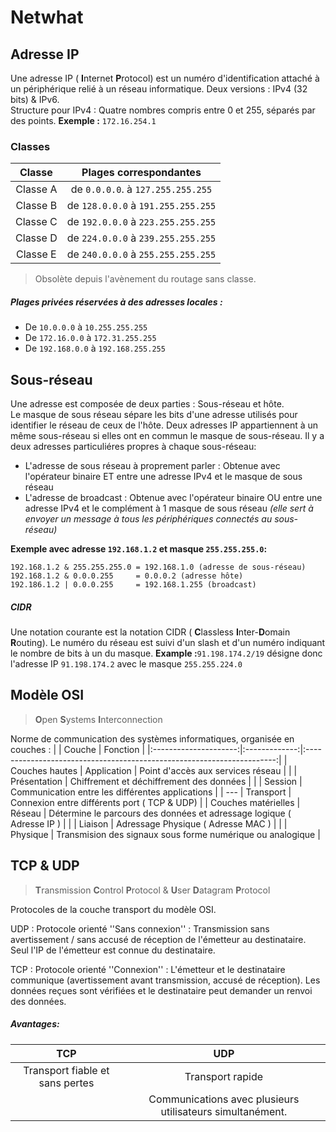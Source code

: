 Netwhat
========

## Adresse IP
Une adresse IP ( **I**nternet **P**rotocol) est un numéro d'identification attaché à un périphérique relié à un réseau informatique.
Deux versions : IPv4 (32 bits) & IPv6.  
Structure pour IPv4 : Quatre nombres compris entre 0 et 255, séparés par des points.
    **Exemple :** ``172.16.254.1``

### Classes
| Classe | Plages correspondantes |
| :--------: | :------------------------------: | 
| Classe A | de ``0.0.0.0``. à ``127.255.255.255`` |
| Classe B | de ``128.0.0.0`` à ``191.255.255.255`` |
| Classe C | de ``192.0.0.0`` à ``223.255.255.255`` |
| Classe D | de ``224.0.0.0`` à ``239.255.255.255`` |
| Classe E | de ``240.0.0.0`` à ``255.255.255.255`` |
>Obsolète depuis l'avènement du routage sans classe.

##### Plages privées réservées à des adresses locales :
- De ``10.0.0.0`` à ``10.255.255.255``
- De ``172.16.0.0`` à ``172.31.255.255``
- De ``192.168.0.0`` à ``192.168.255.255``

## Sous-réseau 
Une adresse est composée de deux parties : Sous-réseau et hôte.  
Le masque de sous réseau sépare les bits d'une adresse utilisés pour identifier le réseau de ceux de l'hôte. Deux adresses IP appartiennent à un même sous-réseau si elles ont en commun le masque de sous-réseau.
Il y a deux adresses particuliéres propres à chaque sous-réseau: 
- L'adresse de sous réseau à proprement parler : Obtenue avec l'opérateur binaire ET entre une adresse IPv4 et le masque de sous réseau
- L'adresse de broadcast : Obtenue avec l'opérateur binaire OU entre une adresse IPv4 et le complément à 1 masque de sous réseau _(elle sert à envoyer un message à tous les périphériques connectés au sous-réseau)_

**Exemple avec adresse ``192.168.1.2`` et masque ``255.255.255.0``:**

    192.168.1.2 & 255.255.255.0 = 192.168.1.0 (adresse de sous-réseau)
    192.168.1.2 & 0.0.0.255     = 0.0.0.2 (adresse hôte)
    192.186.1.2 | 0.0.0.255     = 192.168.1.255 (broadcast)

##### CIDR
Une notation courante est la notation CIDR ( **C**lassless **I**nter-**D**omain **R**outing). Le numéro du réseau est suivi d'un slash et d'un numéro indiquant le nombre de bits à un du masque.
**Example :**``91.198.174.2/19`` désigne donc l'adresse IP ``91.198.174.2`` avec le masque ``255.255.224.0``

## Modèle OSI
> **O**pen **S**ystems **I**nterconnection

Norme de communication des systèmes informatiques, organisée en couches :
|   | Couche | Fonction |
|:---------------------:|:-------------:|:----------------------------------------------------------------------:|
| Couches hautes | Application | Point d'accès aux services réseau |
|  |  Présentation | Chiffrement et déchiffrement des données |
|  | Session | Communication entre les différentes applications |
| --- | Transport | Connexion entre différents port ( TCP & UDP) |
| Couches matérielles | Réseau |  Détermine le parcours des données et adressage logique ( Adresse IP ) |
|  | Liaison | Adressage Physique ( Adresse MAC ) |
|  | Physique | Transmision des signaux sous forme numérique ou analogique |

## TCP & UDP
>**T**ransmission **C**ontrol **P**rotocol  & **U**ser **D**atagram **P**rotocol

Protocoles de la couche transport du modèle OSI.

UDP
: Protocole orienté ''Sans connexion'' : Transmission sans avertissement / sans accusé de réception de l'émetteur au destinataire. Seul l'IP de l'émetteur est connue du destinataire.

TCP
: Protocole orienté ''Connexion'' : L'émetteur et le destinataire communique (avertissement avant transmission, accusé de réception). Les données reçues sont vérifiées et le destinataire peut demander un renvoi des données.

##### Avantages: 
| TCP | UDP |
|:-------------------------------:|:---------------------------------------------------------:|
| Transport fiable et sans pertes | Transport rapide |
|  | Communications avec plusieurs utilisateurs simultanément. |